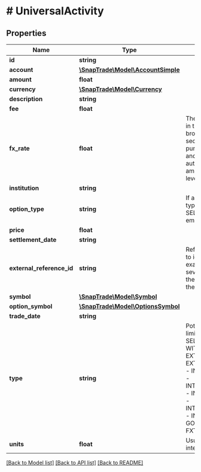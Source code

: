 # # UniversalActivity

## Properties

Name | Type | Description | Notes
------------ | ------------- | ------------- | -------------
**id** | **string** |  | [optional]
**account** | [**\SnapTrade\Model\AccountSimple**](AccountSimple.md) |  | [optional]
**amount** | **float** |  | [optional]
**currency** | [**\SnapTrade\Model\Currency**](Currency.md) |  | [optional]
**description** | **string** |  | [optional]
**fee** | **float** |  | [optional]
**fx_rate** | **float** | The forex conversion rate involved in the transaction if provided by the brokerage. Used in cases where securities of one currency are purchased in a different currency, and the forex conversion is automatic. In those cases, price, amount and fee will be in the top level currency (activity -&gt; currency) | [optional]
**institution** | **string** |  | [optional]
**option_type** | **string** | If an option transaction, then it&#39;s type (BUY_TO_OPEN, SELL_TO_CLOSE, etc), otherwise empty string | [optional]
**price** | **float** |  | [optional]
**settlement_date** | **string** |  | [optional]
**external_reference_id** | **string** | Reference ID from brokerage used to identify related transactions. For example if an order comprises of several transactions (buy, fee, fx), they can be grouped if they share the same external_reference_id | [optional]
**symbol** | [**\SnapTrade\Model\Symbol**](Symbol.md) |  | [optional]
**option_symbol** | [**\SnapTrade\Model\OptionsSymbol**](OptionsSymbol.md) |  | [optional]
**trade_date** | **string** |  | [optional]
**type** | **string** | Potential values include (but are not limited to) - DIVIDEND - BUY - SELL - CONTRIBUTION - WITHDRAWAL - EXTERNAL_ASSET_TRANSFER_IN - EXTERNAL_ASSET_TRANSFER_OUT - INTERNAL_CASH_TRANSFER_IN - INTERNAL_CASH_TRANSFER_OUT - INTERNAL_ASSET_TRANSFER_IN - INTERNAL_ASSET_TRANSFER_OUT - INTEREST - REBATE - GOV_GRANT - TAX - FEE - REI - FXT | [optional]
**units** | **float** | Usually but not necessarily an integer | [optional]

[[Back to Model list]](../../README.md#models) [[Back to API list]](../../README.md#endpoints) [[Back to README]](../../README.md)

